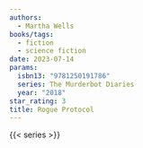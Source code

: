 ```yaml
---
authors:
  - Martha Wells
books/tags:
  - fiction
  - science fiction
date: 2023-07-14
params:
  isbn13: "9781250191786"
  series: The Murderbot Diaries
  year: "2018"
star_rating: 3
title: Rogue Protocol
---
```


<!--more-->

{{< series >}}